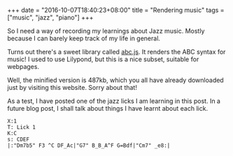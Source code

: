 +++
date = "2016-10-07T18:40:23+08:00"
title = "Rendering music"
tags = ["music", "jazz", "piano"]
+++

So I need a way of recording my learnings about Jazz music. Mostly because I can barely keep track of my life in general.

Turns out there's a sweet library called [abc.js](https://abcjs.net). It renders the ABC syntax for music! I used to use Lilypond, but this is a nice subset, suitable for webpages.

Well, the minified version is 487kb, which you all have already downloaded just by visiting this website. Sorry about that!

As a test, I have posted one of the jazz licks I am learning in this post. In a future blog post, I shall talk about things I have learnt about each lick.
```
X:1
T: Lick 1
K:C
s: CDEF
|:"Dm7b5" F3 ^C DF_Ac|"G7" B_B_A^F G=Bdf|"Cm7" _e8:|
```
